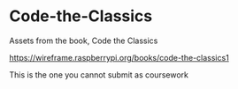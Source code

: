 # Code-the-Classics
Assets from the book, Code the Classics

https://wireframe.raspberrypi.org/books/code-the-classics1

This is the one you cannot submit as coursework